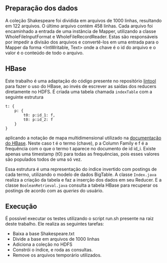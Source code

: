 ## Preparação dos dados

A coleção Shakespeare foi dividida em arquivos de 1000 linhas, resultando em 122 arquivos. O último arquivo contém 458 linhas. Cada arquivo foi encaminhado a entrada de uma instância de Mapper, utilizando a classe WholeFileInputFormat e WholeFileRecordReader. Estas são responsáveis por impedir a divisão dos arquivos e convertê-los em uma entrada para o Mapper da forma <IntWritable, Text> onde a chave é o id do arquivo e o valor é o conteúdo de todo o arquivo. 

## HBase
Este trabalho é uma adaptação do código presente no repositório [lintool](https://github.com/lintool/Cloud9/tree/master/src/main/java/edu/umd/cloud9/example/ir) para fazer o uso do HBase, ao invés de escrever as saídas dos reducers diretamente no HDFS.
É criada uma tabela chamada ```indexTable``` com a seguinte estrutura
```
t: {
    p: {
        t0: p:id_1: f,
        t0: p:id_2: f        
    }
}
```

aplicando a notação de mapa multidimensional utilizado na [documentação do HBase](https://hbase.apache.org/book.html#conceptual.view). Neste caso t é o termo (chave), p a Column Family e f é a frequência com o que o termo t aparece no documento de id id_i. Existe apenas uma timestamp (t0) para todas as frequências, pois esses valores são populados todos de uma só vez.

Essa estrutura é uma representação do índice invertido com postings de cada termo, utilizando o modelo de dados BigTable. A classe ```Index.java``` realiza a criação da tabela e faz a inserção dos dados em seu Reducer. E a classe ```BooleanRetrieval.java``` consulta a tabela HBase para recuperar os postings de acordo com as *queries* do usuário.

## Execução

É possível executar os testes utilizando o script run.sh presente na raiz deste trabalho. Ele realiza as seguintes tarefas:
- Baixa a base Shakespeare.txt
- Divide a base em arquivos de 1000 linhas 
- Adiciona a coleção no HDFS
- Constrói o índice, e roda as consultas.
- Remove os arquivos temporário utilizados.